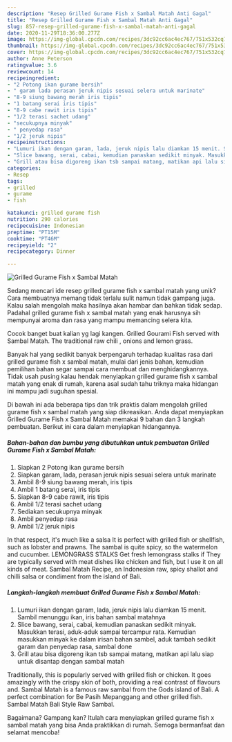 ```yaml
---
description: "Resep Grilled Gurame Fish x Sambal Matah Anti Gagal"
title: "Resep Grilled Gurame Fish x Sambal Matah Anti Gagal"
slug: 857-resep-grilled-gurame-fish-x-sambal-matah-anti-gagal
date: 2020-11-29T18:36:00.277Z
image: https://img-global.cpcdn.com/recipes/3dc92cc6ac4ec767/751x532cq70/grilled-gurame-fish-x-sambal-matah-foto-resep-utama.jpg
thumbnail: https://img-global.cpcdn.com/recipes/3dc92cc6ac4ec767/751x532cq70/grilled-gurame-fish-x-sambal-matah-foto-resep-utama.jpg
cover: https://img-global.cpcdn.com/recipes/3dc92cc6ac4ec767/751x532cq70/grilled-gurame-fish-x-sambal-matah-foto-resep-utama.jpg
author: Anne Peterson
ratingvalue: 3.6
reviewcount: 14
recipeingredient:
- "2 Potong ikan gurame bersih"
- " garam lada perasan jeruk nipis sesuai selera untuk marinate"
- "8-9 siung bawang merah iris tipis"
- "1 batang serai iris tipis"
- "8-9 cabe rawit iris tipis"
- "1/2 terasi sachet udang"
- "secukupnya minyak"
- " penyedap rasa"
- "1/2 jeruk nipis"
recipeinstructions:
- "Lumuri ikan dengan garam, lada, jeruk nipis lalu diamkan 15 menit. Sambil menunggu ikan, iris bahan sambal matahnya"
- "Slice bawang, serai, cabai, kemudian panaskan sedikit minyak. Masukkan terasi, aduk-aduk sampai tercampur rata. Kemudian masukkan minyak ke dalam irisan bahan sambel, aduk tambah sedikit garam dan penyedap rasa, sambal done"
- "Grill atau bisa digoreng ikan tsb sampai matang, matikan api lalu siap untuk disantap dengan sambal matah"
categories:
- Resep
tags:
- grilled
- gurame
- fish

katakunci: grilled gurame fish 
nutrition: 290 calories
recipecuisine: Indonesian
preptime: "PT15M"
cooktime: "PT46M"
recipeyield: "2"
recipecategory: Dinner

---
```



![Grilled Gurame Fish x Sambal Matah](https://img-global.cpcdn.com/recipes/3dc92cc6ac4ec767/751x532cq70/grilled-gurame-fish-x-sambal-matah-foto-resep-utama.jpg)

Sedang mencari ide resep grilled gurame fish x sambal matah yang unik? Cara membuatnya memang tidak terlalu sulit namun tidak gampang juga. Kalau salah mengolah maka hasilnya akan hambar dan bahkan tidak sedap. Padahal grilled gurame fish x sambal matah yang enak harusnya sih mempunyai aroma dan rasa yang mampu memancing selera kita.

Cocok banget buat kalian yg lagi kangen. Grilled Gourami Fish served with Sambal Matah. The traditional raw chili , onions and lemon grass.

Banyak hal yang sedikit banyak berpengaruh terhadap kualitas rasa dari grilled gurame fish x sambal matah, mulai dari jenis bahan, kemudian pemilihan bahan segar sampai cara membuat dan menghidangkannya. Tidak usah pusing kalau hendak menyiapkan grilled gurame fish x sambal matah yang enak di rumah, karena asal sudah tahu triknya maka hidangan ini mampu jadi suguhan spesial.


Di bawah ini ada beberapa tips dan trik praktis dalam mengolah grilled gurame fish x sambal matah yang siap dikreasikan. Anda dapat menyiapkan Grilled Gurame Fish x Sambal Matah memakai 9 bahan dan 3 langkah pembuatan. Berikut ini cara dalam menyiapkan hidangannya.

<!--inarticleads1-->

##### Bahan-bahan dan bumbu yang dibutuhkan untuk pembuatan Grilled Gurame Fish x Sambal Matah:

1. Siapkan 2 Potong ikan gurame bersih
1. Siapkan  garam, lada, perasan jeruk nipis sesuai selera untuk marinate
1. Ambil 8-9 siung bawang merah, iris tipis
1. Ambil 1 batang serai, iris tipis
1. Siapkan 8-9 cabe rawit, iris tipis
1. Ambil 1/2 terasi sachet udang
1. Sediakan secukupnya minyak
1. Ambil  penyedap rasa
1. Ambil 1/2 jeruk nipis


In that respect, it&#39;s much like a salsa It is perfect with grilled fish or shellfish, such as lobster and prawns. The sambal is quite spicy, so the watermelon and cucumber. LEMONGRASS STALKS Get fresh lemongrass stalks if They are typically served with meat dishes like chicken and fish, but I use it on all kinds of meat. Sambal Matah Recipe, an Indonesian raw, spicy shallot and chilli salsa or condiment from the island of Bali. 

<!--inarticleads2-->

##### Langkah-langkah membuat Grilled Gurame Fish x Sambal Matah:

1. Lumuri ikan dengan garam, lada, jeruk nipis lalu diamkan 15 menit. Sambil menunggu ikan, iris bahan sambal matahnya
1. Slice bawang, serai, cabai, kemudian panaskan sedikit minyak. Masukkan terasi, aduk-aduk sampai tercampur rata. Kemudian masukkan minyak ke dalam irisan bahan sambel, aduk tambah sedikit garam dan penyedap rasa, sambal done
1. Grill atau bisa digoreng ikan tsb sampai matang, matikan api lalu siap untuk disantap dengan sambal matah


Traditionally, this is popularly served with grilled fish or chicken. It goes amazingly with the crispy skin of both, providing a real contrast of flavours and. Sambal Matah is a famous raw sambal from the Gods island of Bali. A perfect combination for Be Pasih Mepanggang and other grilled fish. Sambal Matah Bali Style Raw Sambal. 

Bagaimana? Gampang kan? Itulah cara menyiapkan grilled gurame fish x sambal matah yang bisa Anda praktikkan di rumah. Semoga bermanfaat dan selamat mencoba!
